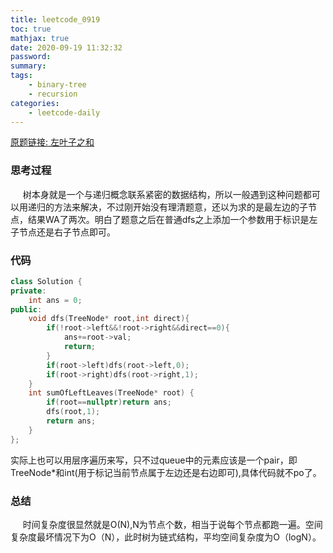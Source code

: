 ```yaml
---
title: leetcode_0919
toc: true
mathjax: true
date: 2020-09-19 11:32:32
password:
summary:
tags:
    - binary-tree
    - recursion
categories:
    - leetcode-daily
---
```

[原题链接: 左叶子之和](https://leetcode-cn.com/problems/sum-of-left-leaves/)
### 思考过程
&nbsp;&nbsp;&nbsp;&nbsp;&nbsp;树本身就是一个与递归概念联系紧密的数据结构，所以一般遇到这种问题都可以用递归的方法来解决，不过刚开始没有理清题意，还以为求的是最左边的子节点，结果WA了两次。明白了题意之后在普通dfs之上添加一个参数用于标识是左子节点还是右子节点即可。
<!--more-->
### 代码
```c++
class Solution {
private:
    int ans = 0;    
public:
    void dfs(TreeNode* root,int direct){
        if(!root->left&&!root->right&&direct==0){
            ans+=root->val;
            return;
        }
        if(root->left)dfs(root->left,0);
        if(root->right)dfs(root->right,1);
    }
    int sumOfLeftLeaves(TreeNode* root) {
        if(root==nullptr)return ans;
        dfs(root,1);
        return ans;
    }
};
```
实际上也可以用层序遍历来写，只不过queue中的元素应该是一个pair，即TreeNode*和int(用于标记当前节点属于左边还是右边即可),具体代码就不po了。

### 总结
&nbsp;&nbsp;&nbsp;&nbsp;&nbsp;时间复杂度很显然就是O(N),N为节点个数，相当于说每个节点都跑一遍。空间复杂度最坏情况下为O（N），此时树为链式结构，平均空间复杂度为O（logN）。